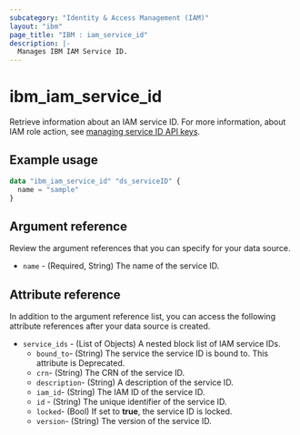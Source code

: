 ```yaml
---
subcategory: "Identity & Access Management (IAM)"
layout: "ibm"
page_title: "IBM : iam_service_id"
description: |-
  Manages IBM IAM Service ID.
---
```


# ibm_iam_service_id

Retrieve information about an IAM service ID. For more information, about IAM role action, see [managing service ID API keys](https://cloud.ibm.com/docs/account?topic=account-serviceidapikeys).

## Example usage

```terraform
data "ibm_iam_service_id" "ds_serviceID" {
  name = "sample"
}

```

## Argument reference

Review the argument references that you can specify for your data source.

- `name` - (Required, String) The name of the service ID.

## Attribute reference
In addition to the argument reference list, you can access the following attribute references after your data source is created.

- `service_ids` - (List of Objects)  A nested block list of IAM service IDs.
  - `bound_to`-  (String) The service the service ID is bound to. This attribute is Deprecated.
  - `crn`-  (String) The CRN of the service ID.
  - `description`-  (String) A description of the service ID.
  - `iam_id`-  (String) The IAM ID of the service ID.
  - `id` - (String) The unique identifier of the service ID.
  - `locked`- (Bool) If set to **true**, the service ID is locked.
  - `version`-  (String) The version of the service ID.

  
